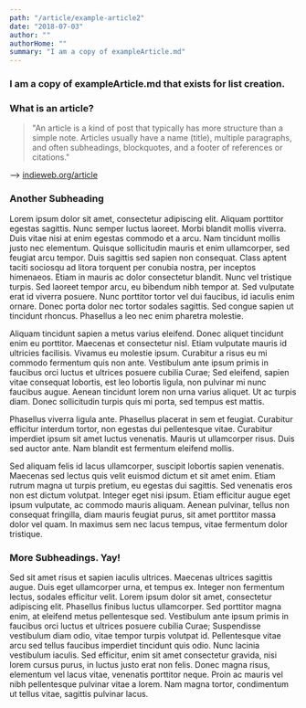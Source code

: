 ```yaml
---
path: "/article/example-article2"
date: "2018-07-03"
author: ""
authorHome: ""
summary: "I am a copy of exampleArticle.md"
---
```

### I am a copy of exampleArticle.md that exists for list creation.

### What is an article?
<blockquote>
"An article is a kind of post that typically has more structure than a simple note. Articles usually have a name (title), multiple paragraphs, and often subheadings, blockquotes, and a footer of references or citations." </blockquote>

--> [indieweb.org/article](https://indieweb.org/article)

### Another Subheading
Lorem ipsum dolor sit amet, consectetur adipiscing elit. Aliquam porttitor egestas sagittis. Nunc semper luctus laoreet. Morbi blandit mollis viverra. Duis vitae nisi at enim egestas commodo et a arcu. Nam tincidunt mollis justo nec elementum. Quisque sollicitudin mauris et enim ullamcorper, sed feugiat arcu tempor. Duis sagittis sed sapien non consequat. Class aptent taciti sociosqu ad litora torquent per conubia nostra, per inceptos himenaeos. Etiam in mauris ac dolor consectetur blandit. Nunc vel tristique turpis. Sed laoreet tempor arcu, eu bibendum nibh tempor at. Sed vulputate erat id viverra posuere. Nunc porttitor tortor vel dui faucibus, id iaculis enim ornare. Donec porta dolor nec tortor sodales sagittis. Sed congue sapien ut tincidunt rhoncus. Phasellus a leo nec enim pharetra molestie.

Aliquam tincidunt sapien a metus varius eleifend. Donec aliquet tincidunt enim eu porttitor. Maecenas et consectetur nisl. Etiam vulputate mauris id ultricies facilisis. Vivamus eu molestie ipsum. Curabitur a risus eu mi commodo fermentum quis non ante. Vestibulum ante ipsum primis in faucibus orci luctus et ultrices posuere cubilia Curae; Sed eleifend, sapien vitae consequat lobortis, est leo lobortis ligula, non pulvinar mi nunc faucibus augue. Aenean tincidunt lorem non urna varius aliquet. Ut ac turpis diam. Donec sollicitudin turpis quis mi porta, sed tempus est mattis.

Phasellus viverra ligula ante. Phasellus placerat in sem et feugiat. Curabitur efficitur interdum tortor, non egestas dui pellentesque vitae. Curabitur imperdiet ipsum sit amet luctus venenatis. Mauris ut ullamcorper risus. Duis sed auctor ante. Nam blandit est fermentum eleifend mollis.

Sed aliquam felis id lacus ullamcorper, suscipit lobortis sapien venenatis. Maecenas sed lectus quis velit euismod dictum et sit amet enim. Etiam rutrum magna ut turpis pretium, eu egestas dui sagittis. Sed venenatis eros non est dictum volutpat. Integer eget nisi ipsum. Etiam efficitur augue eget ipsum vulputate, ac commodo mauris aliquam. Aenean pulvinar, tellus non consequat fringilla, diam mauris feugiat purus, sit amet porttitor massa dolor vel quam. In maximus sem nec lacus tempus, vitae fermentum dolor tristique.

### More Subheadings. Yay!

Sed sit amet risus et sapien iaculis ultrices. Maecenas ultrices sagittis augue. Duis eget ullamcorper urna, et tempus ex. Integer non fermentum lectus, sodales efficitur velit. Lorem ipsum dolor sit amet, consectetur adipiscing elit. Phasellus finibus luctus ullamcorper. Sed porttitor magna enim, at eleifend metus pellentesque sed. Vestibulum ante ipsum primis in faucibus orci luctus et ultrices posuere cubilia Curae; Suspendisse vestibulum diam odio, vitae tempor turpis volutpat id. Pellentesque vitae arcu sed tellus faucibus imperdiet tincidunt quis odio. Nunc lacinia vestibulum iaculis. Sed efficitur, enim sit amet consectetur gravida, nisi lorem cursus purus, in luctus justo erat non felis. Donec magna risus, elementum vel lacus vitae, venenatis porttitor neque. Proin ac mauris vel nibh pellentesque pulvinar vitae a lorem. Nam magna tortor, condimentum ut tellus vitae, sagittis pulvinar lacus.


